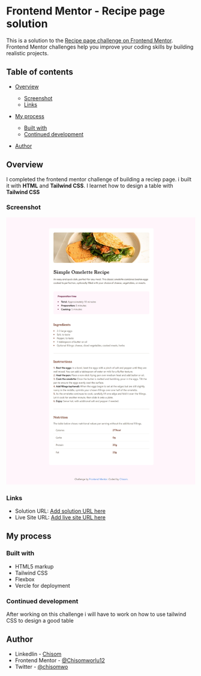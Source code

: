 # Frontend Mentor - Recipe page solution

This is a solution to the [Recipe page challenge on Frontend Mentor](https://www.frontendmentor.io/challenges/recipe-page-KiTsR8QQKm). Frontend Mentor challenges help you improve your coding skills by building realistic projects. 

## Table of contents

- [Overview](#overview)
  - [Screenshot](#screenshot)
  - [Links](#links)
- [My process](#my-process)
  - [Built with](#built-with)
  - [Continued development](#continued-development)

- [Author](#author)


## Overview
I completed the frontend mentor challenge of building a reciep page. i built it with **HTML** and **Tailwind CSS**. I learnet how to design a table with **Tailwind CSS**
### Screenshot

![Screenshot](./screenshot/screenshot.jpeg)



### Links

- Solution URL: [Add solution URL here](https://your-solution-url.com)
- Live Site URL: [Add live site URL here](https://your-live-site-url.com)

## My process

### Built with

- HTML5 markup
- Tailwind CSS 
- Flexbox
- Vercle for deployment

### Continued development

After working on this challenge i will have to work on how to use tailwind CSS to design a good table





## Author

- Linkedlin - [Chisom](https://www.linkedin.com/in/chisomworlu)
- Frontend Mentor - [@Chisomworlu12](https://www.frontendmentor.io/profile/Chisomworlu12)
- Twitter - [@chisomwo](https://x.com/chisomwo)


